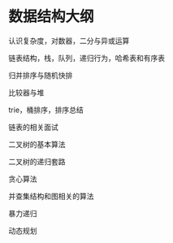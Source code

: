 # 数据结构大纲

认识复杂度，对数器，二分与异或运算

链表结构，栈，队列，递归行为，哈希表和有序表

归并排序与随机快排

比较器与堆

trie，桶排序，排序总结

链表的相关面试

二叉树的基本算法

二叉树的递归套路

贪心算法

并查集结构和图相关的算法

暴力递归

动态规划



